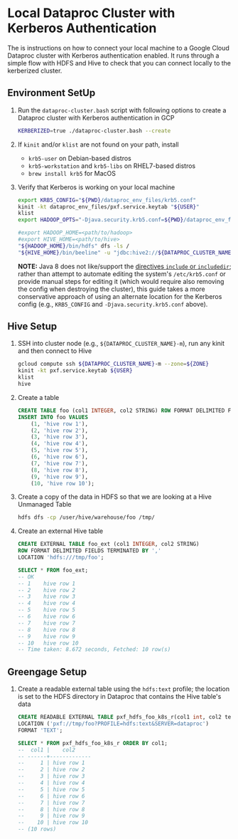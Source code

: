 # Local Dataproc Cluster with Kerberos Authentication

The is instructions on how to connect your local machine to a Google Cloud Dataproc cluster with Kerberos authentication enabled.
It runs through a simple flow with HDFS and Hive to check that you can connect locally to the kerberized cluster.

## Environment SetUp

1. Run the `dataproc-cluster.bash` script with following options to create a Dataproc cluster with Kerberos authentication in GCP

    ```sh
    KERBERIZED=true ./dataproc-cluster.bash --create
    ```

1. If `kinit` and/or `klist` are not found on your path, install
    * `krb5-user` on Debian-based distros
    * `krb5-workstation` and `krb5-libs` on RHEL7-based distros
    * `brew install krb5` for MacOS

1. Verify that Kerberos is working on your local machine

    ```sh
    export KRB5_CONFIG="${PWD}/dataproc_env_files/krb5.conf"
    kinit -kt dataproc_env_files/pxf.service.keytab "${USER}"
    klist
    export HADOOP_OPTS="-Djava.security.krb5.conf=${PWD}/dataproc_env_files/krb5.conf"

    #export HADOOP_HOME=<path/to/hadoop>
    #export HIVE_HOME=<path/to/hive>
    "${HADOOP_HOME}/bin/hdfs" dfs -ls /
    "${HIVE_HOME}/bin/beeline" -u "jdbc:hive2://${DATAPROC_CLUSTER_NAME}-m.c.data-gpdb-ud.internal:10000/default;principal=hive/${DATAPROC_CLUSTER_NAME}-m.c.data-gpdb-ud.internal@C.DATA-GPDB-UD.INTERNAL"
    ```

    **NOTE:** Java 8 does not like/support the [directives `include` or `includedir`][0]; rather than attempt to automate editing the system's `/etc/krb5.conf` or provide manual steps for editing it (which would require also removing the config when destroying the cluster), this guide takes a more conservative approach of using an alternate location for the Kerberos config (e.g., `KRB5_CONFIG` and `-Djava.security.krb5.conf` above).

## Hive Setup

1. SSH into cluster node (e.g., `${DATAPROC_CLUSTER_NAME}-m`), run any kinit and then connect to Hive

    ```sh
    gcloud compute ssh ${DATAPROC_CLUSTER_NAME}-m --zone=${ZONE}
    kinit -kt pxf.service.keytab ${USER}
    klist
    hive
    ```

1. Create a table

    ```sql
    CREATE TABLE foo (col1 INTEGER, col2 STRING) ROW FORMAT DELIMITED FIELDS TERMINATED BY ',';
    INSERT INTO foo VALUES
        (1, 'hive row 1'),
        (2, 'hive row 2'),
        (3, 'hive row 3'),
        (4, 'hive row 4'),
        (5, 'hive row 5'),
        (6, 'hive row 6'),
        (7, 'hive row 7'),
        (8, 'hive row 8'),
        (9, 'hive row 9'),
        (10, 'hive row 10');
    ```

1. Create a copy of the data in HDFS so that we are looking at a Hive Unmanaged Table

    ```sh
    hdfs dfs -cp /user/hive/warehouse/foo /tmp/
    ```

1. Create an external Hive table

    ```sql
    CREATE EXTERNAL TABLE foo_ext (col1 INTEGER, col2 STRING)
    ROW FORMAT DELIMITED FIELDS TERMINATED BY ','
    LOCATION 'hdfs:///tmp/foo';

    SELECT * FROM foo_ext;
    -- OK
    -- 1    hive row 1
    -- 2    hive row 2
    -- 3    hive row 3
    -- 4    hive row 4
    -- 5    hive row 5
    -- 6    hive row 6
    -- 7    hive row 7
    -- 8    hive row 8
    -- 9    hive row 9
    -- 10   hive row 10
    -- Time taken: 8.672 seconds, Fetched: 10 row(s)
    ```

## Greengage Setup

1. Create a readable external table using the `hdfs:text` profile; the location is set to the HDFS directory in Dataproc that contains the Hive table's data

    ```sql
    CREATE READABLE EXTERNAL TABLE pxf_hdfs_foo_k8s_r(col1 int, col2 text)
    LOCATION ('pxf://tmp/foo?PROFILE=hdfs:text&SERVER=dataproc')
    FORMAT 'TEXT';

    SELECT * FROM pxf_hdfs_foo_k8s_r ORDER BY col1;
    --  col1 |    col2
    -- ------+-------------
    --     1 | hive row 1
    --     2 | hive row 2
    --     3 | hive row 3
    --     4 | hive row 4
    --     5 | hive row 5
    --     6 | hive row 6
    --     7 | hive row 7
    --     8 | hive row 8
    --     9 | hive row 9
    --    10 | hive row 10
    -- (10 rows)
    ```

<!-- link ids -->
[0]: https://linux.die.net/man/5/krb5.conf

